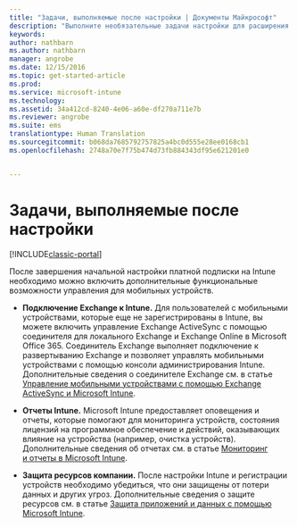 ```yaml
---
title: "Задачи, выполняемые после настройки | Документы Майкрософт"
description: "Выполните необязательные задачи настройки для расширения возможностей управления мобильными устройствами."
keywords: 
author: nathbarn
ms.author: nathbarn
manager: angrobe
ms.date: 12/15/2016
ms.topic: get-started-article
ms.prod: 
ms.service: microsoft-intune
ms.technology: 
ms.assetid: 34a412cd-8240-4e06-a60e-df270a711e7b
ms.reviewer: angrobe
ms.suite: ems
translationtype: Human Translation
ms.sourcegitcommit: b068da7685792757825a4bc0d555e28ee0168cb1
ms.openlocfilehash: 2748a70e7f75b474d73fb884343df95e621201e0


---
```


# <a name="post-configuration-tasks"></a>Задачи, выполняемые после настройки

[!INCLUDE[classic-portal](../includes/classic-portal.md)]

После завершения начальной настройки платной подписки на Intune необходимо можно включить дополнительные функциональные возможности управления для мобильных устройств.

-   **Подключение Exchange к Intune.** Для пользователей с мобильными устройствами, которые еще не зарегистрированы в Intune, вы можете включить управление Exchange ActiveSync с помощью соединителя для локального Exchange и Exchange Online в Microsoft Office 365. Соединитель Exchange выполняет подключение к развертыванию Exchange и позволяет управлять мобильными устройствами с помощью консоли администрирования Intune. Дополнительные сведения о соединителе Exchange см. в статье [Управление мобильными устройствами с помощью Exchange ActiveSync и Microsoft Intune](/intune/deploy-use/mobile-device-management-with-exchange-activesync-and-microsoft-intune).

-   **Отчеты Intune.** Microsoft Intune предоставляет оповещения и отчеты, которые помогают для мониторинга устройств, состояния лицензий на программное обеспечение и действий, оказывающих влияние на устройства (например, очистка устройств).  Дополнительные сведения об отчетах см. в статье [Мониторинг и отчеты в Microsoft Intune](/intune/deploy-use/monitoring-and-reports-with-microsoft-intune).

-   **Защита ресурсов компании.** После настройки Intune и регистрации устройств необходимо убедиться, что они защищены от потери данных и других угроз. Дополнительные сведения о защите ресурсов см. в статье [Защита приложений и данных с помощью Microsoft Intune](/Intune/deploy-use/protect-apps-and-data-with-microsoft-intune).



<!--HONumber=Dec16_HO3-->


